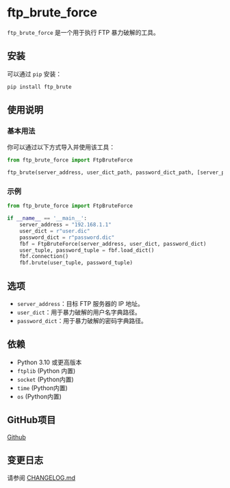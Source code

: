 # ftp_brute_force

`ftp_brute_force` 是一个用于执行 FTP 暴力破解的工具。

## 安装

可以通过 `pip` 安装：

```bash
pip install ftp_brute
```

## 使用说明

### 基本用法

你可以通过以下方式导入并使用该工具：

```python
from ftp_brute_force import FtpBruteForce

ftp_brute(server_address, user_dict_path, password_dict_path, [server_port])
```

### 示例

```python
from ftp_brute_force import FtpBruteForce

if __name__ == '__main__':
    server_address = "192.168.1.1"
    user_dict = r"user.dic"
    password_dict = r"password.dic"
    fbf = FtpBruteForce(server_address, user_dict, password_dict)
    user_tuple, password_tuple = fbf.load_dict()
    fbf.connection()
    fbf.brute(user_tuple, password_tuple)

```

## 选项

- `server_address`：目标 FTP 服务器的 IP 地址。
- `user_dict`：用于暴力破解的用户名字典路径。
- `password_dict`：用于暴力破解的密码字典路径。

## 依赖

- Python 3.10 或更高版本
- `ftplib` (Python 内置)
- `socket` (Python内置)
- `time` (Python内置)
- `os` (Python内置)

## GitHub项目
[Github](https://github.com/jacksonjapy/ftp_brute_force)

## 变更日志
请参阅 [CHANGELOG.md](CHANGELOG_cn.md)
